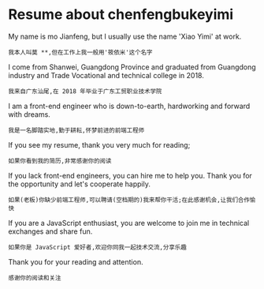 # Resume about chenfengbukeyimi



My name is mo Jianfeng, but I usually use the name 'Xiao Yimi' at work.

`我本人叫莫 **,但在工作上我一般用'筱依米'这个名字`

I come from Shanwei, Guangdong Province and graduated from Guangdong industry and Trade Vocational and technical college in 2018.

`我来自广东汕尾,在 2018 年毕业于广东工贸职业技术学院`

I am a front-end engineer who is down-to-earth, hardworking and forward with dreams.

`我是一名脚踏实地,勤于耕耘,怀梦前进的前端工程师`

If you see my resume, thank you very much for reading;

`如果你看到我的简历,非常感谢你的阅读`

If you lack front-end engineers, you can hire me to help you. Thank you for the opportunity and let's cooperate happily.

`如果(老板)你缺少前端工程师,可以聘请(空档期的)我来帮你干活;在此感谢机会,让我们合作愉快`

If you are a JavaScript enthusiast, you are welcome to join me in technical exchanges and share fun.

`如果你是 JavaScript 爱好者,欢迎你同我一起技术交流,分享乐趣`

Thank you for your reading and attention.

`感谢你的阅读和关注`